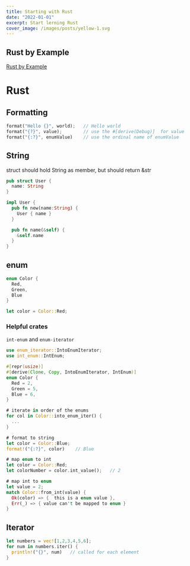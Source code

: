 ```yaml
---
title: Starting with Rust
date: "2022-01-01"
excerpt: Start lerning Rust
cover_image: /images/posts/yellow-1.svg
---
```


## Rust by Example

[Rust by Example](https://doc.rust-lang.org/rust-by-example/index.html)

# Rust

## Formatting

```rust
format("Hello {}", world);   // Hello world
format("{?}", value);        // use the #[derive(Debug)]  for value
format("{:?}", enumValue)    // use the ordinal name of enumValue
```

## String

struct should hold String as member, but should return &str

```rust
pub struct User {
  name: String
}

impl User {
  pub fn new(name:String) {
    User { name }
  }

  pub fn name(&self) {
    &self.name
  }
}
```

## enum

```rust
enum Color {
  Red,
  Green,
  Blue
}

let color = Color::Red;
```

### Helpful crates

`int-enum` and `enum-iterator`

```rust
use enum_iterator::IntoEnumIterator;
use int_enum::IntEnum;

#[repr(usize)]
#[derive(Clone, Copy, IntoEnumIterator, IntEnum)]
enum Color {
  Red = 2,
  Green = 5,
  Blue = 6,
}

# iterate in order of the enums
for col in Color::into_enum_iter() {
  ...
}

# format to string
let color = Color::Blue;
format!("{:?}", color)    // Blue

# map enum to int
let color = Color::Red;
let colorNumber = color.int_value();   // 2

# map int to enum
let value = 2;
match Color::from_int(value) {
  Ok(color) => {  this is a enum value },
  Err(_) => { value can't be mapped to enum }
}
```

## Iterator

```rust
let numbers = vec![1,2,3,4,5,6];
for num in numbers.iter() {
  println!("{}", num)   // called for each element
}
```
